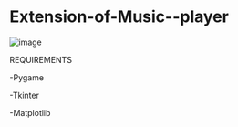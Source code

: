 # Extension-of-Music--player
![image](https://github.com/ayushmishra3324/Extension-of-Music--player/assets/78249554/230b7a45-8437-405f-aaf1-f887e0909ac6)

REQUIREMENTS

-Pygame

-Tkinter

-Matplotlib

